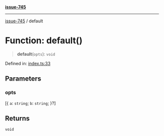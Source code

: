 [**issue-745**](../README.md)

***

[issue-745](../README.md) / default

# Function: default()

> **default**(`opts`): `void`

Defined in: [index.ts:33](https://github.com/typedoc2md/typedoc-plugin-markdown-scratchpad/blob/main/issues/745/src/index.ts#L33)

## Parameters

### opts

\[\{ `a`: `string`; `b`: `string`; \}?\]

## Returns

`void`
